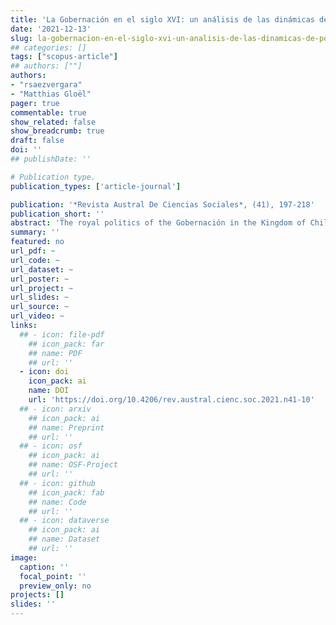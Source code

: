 ```yaml
---
title: 'La Gobernación en el siglo XVI: un análisis de las dinámicas de poder en Chile durante su etapa fundacional'
date: '2021-12-13'
slug: la-gobernacion-en-el-siglo-xvi-un-analisis-de-las-dinamicas-de-poder-en-chile
## categories: []
tags: ["scopus-article"]
## authors: [""]
authors:
- "rsaezvergara"
- "Matthias Gloël"
pager: true
commentable: true
show_related: false
show_breadcrumb: true
draft: false
doi: ''
## publishDate: ''

# Publication type.
publication_types: ['article-journal']

publication: '*Revista Austral De Ciencias Sociales*, (41), 197-218'
publication_short: ''
abstract: 'The royal politics of the Gobernación in the Kingdom of Chile during the Austrian Monarchy of the 16th century remains a period seldomly studied in a systematic way due to generalizations derived from the colonial paradigm, which reduces the Governments of Kingdoms to mere peripheric colonies. This study on the Chilean Gobernación of the 16th century (1541-1600) seeks to examine the dynamics of power shaped by the unique character of the territory. Focused on the institution of the Gobernación, we study the attributions of the governor and his exercise of power. We also identify the main actors of the Kingdom of Chile and the conflicts between them according to the context. This article unveils how case studies with great and complex narratives have a potential to understand political power through the study of power dynamics in situ. Our findings reveal that the contingency of the creation of the State in the midst of the Arauco war was determinant to shape the relations of power in the Kingdom of Chile. The clash of actors’ interests and the variations of political power of the government are the results of this early political context.'
summary: ''
featured: no
url_pdf: ~
url_code: ~
url_dataset: ~
url_poster: ~
url_project: ~
url_slides: ~
url_source: ~
url_video: ~
links:
  ## - icon: file-pdf
    ## icon_pack: far
    ## name: PDF
    ## url: ''
  - icon: doi
    icon_pack: ai
    name: DOI
    url: 'https://doi.org/10.4206/rev.austral.cienc.soc.2021.n41-10'
  ## - icon: arxiv
    ## icon_pack: ai
    ## name: Preprint
    ## url: ''
  ## - icon: osf
    ## icon_pack: ai
    ## name: OSF-Project
    ## url: ''
  ## - icon: github
    ## icon_pack: fab
    ## name: Code
    ## url: ''
  ## - icon: dataverse
    ## icon_pack: ai
    ## name: Dataset
    ## url: ''
image:
  caption: ''
  focal_point: ''
  preview_only: no
projects: []
slides: ''
---
```

